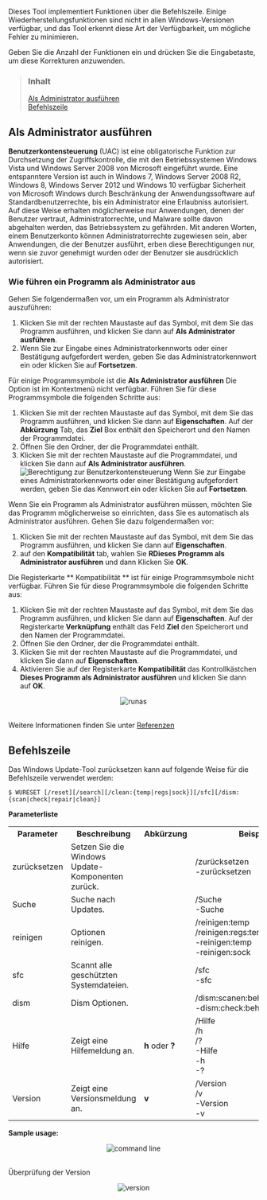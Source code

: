 Dieses Tool implementiert Funktionen über die Befehlszeile. Einige Wiederherstellungsfunktionen sind nicht in allen Windows-Versionen verfügbar, und das Tool erkennt diese Art der Verfügbarkeit, um mögliche Fehler zu minimieren.

Geben Sie die Anzahl der Funktionen ein und drücken Sie die Eingabetaste, um diese Korrekturen anzuwenden.

> ### Inhalt
>
> [Als Administrator ausführen](#run-as-administrator) <br />  [Befehlszeile](#command-line)

## Als Administrator ausführen

**Benutzerkontensteuerung** (UAC) ist eine obligatorische Funktion zur Durchsetzung der Zugriffskontrolle, die mit den Betriebssystemen Windows Vista und Windows Server 2008 von Microsoft eingeführt wurde. Eine entspanntere Version ist auch in Windows 7, Windows Server 2008 R2, Windows 8, Windows Server 2012 und Windows 10 verfügbar Sicherheit von Microsoft Windows durch Beschränkung der Anwendungssoftware auf Standardbenutzerrechte, bis ein Administrator eine Erlaubniss autorisiert. Auf diese Weise erhalten möglicherweise nur Anwendungen, denen der Benutzer vertraut, Administratorrechte, und Malware sollte davon abgehalten werden, das Betriebssystem zu gefährden. Mit anderen Worten, einem Benutzerkonto können Administratorrechte zugewiesen sein, aber Anwendungen, die der Benutzer ausführt, erben diese Berechtigungen nur, wenn sie zuvor genehmigt wurden oder der Benutzer sie ausdrücklich autorisiert.

### Wie führen ein Programm als Administrator aus

Gehen Sie folgendermaßen vor, um ein Programm als Administrator auszuführen:

1. Klicken Sie mit der rechten Maustaste auf das Symbol, mit dem Sie das Programm ausführen, und klicken Sie dann auf **Als Administrator ausführen**.
2. Wenn Sie zur Eingabe eines Administratorkennworts oder einer Bestätigung aufgefordert werden, geben Sie das Administratorkennwort ein oder klicken Sie auf **Fortsetzen**.

Für einige Programmsymbole ist die **Als Administrator ausführen** Die Option ist im Kontextmenü nicht verfügbar. Führen Sie für diese Programmsymbole die folgenden Schritte aus:

1. Klicken Sie mit der rechten Maustaste auf das Symbol, mit dem Sie das Programm ausführen, und klicken Sie dann auf **Eigenschaften**. Auf der **Abkürzung** Tab, das **Ziel** Box enthält den Speicherort und den Namen der Programmdatei.
2. Öffnen Sie den Ordner, der die Programmdatei enthält.
3. Klicken Sie mit der rechten Maustaste auf die Programmdatei, und klicken Sie dann auf **Als Administrator ausführen**. ![Berechtigung zur Benutzerkontensteuerung](https://sawinternal.blob.core.windows.net/gds-images/support/kbgraphics/public/en-us/securityshield.jpg) Wenn Sie zur Eingabe eines Administratorkennworts oder einer Bestätigung aufgefordert werden, geben Sie das Kennwort ein oder klicken Sie auf **Fortsetzen**.

Wenn Sie ein Programm als Administrator ausführen müssen, möchten Sie das Programm möglicherweise so einrichten, dass Sie es automatisch als Administrator ausführen. Gehen Sie dazu folgendermaßen vor:

1. Klicken Sie mit der rechten Maustaste auf das Symbol, mit dem Sie das Programm ausführen, und klicken Sie dann auf **Eigenschaften**.
2. auf den **Kompatibilität** tab, wahlen Sie **RDieses Programm als Administrator ausführen** und dann Klicken Sie **OK**.

Die Registerkarte ** Kompatibilität ** ist für einige Programmsymbole nicht verfügbar. Führen Sie für diese Programmsymbole die folgenden Schritte aus:

1. Klicken Sie mit der rechten Maustaste auf das Symbol, mit dem Sie das Programm ausführen, und klicken Sie dann auf **Eigenschaften**. Auf der Registerkarte **Verknüpfung** enthält das Feld **Ziel** den Speicherort und den Namen der Programmdatei.
2. Öffnen Sie den Ordner, der die Programmdatei enthält.
3. Klicken Sie mit der rechten Maustaste auf die Programmdatei, und klicken Sie dann auf **Eigenschaften**.
4. Aktivieren Sie auf der Registerkarte **Kompatibilität** das Kontrollkästchen **Dieses Programm als Administrator ausführen** und klicken Sie dann auf **OK**.

<div align="center">
	<img src="https://github.com/ManuelGil/Reset-Windows-Update-Tool/blob/master/docs/images/runas.gif?raw=true" alt="runas">
</div>
<br />

Weitere Informationen finden Sie unter [Referenzen](https://support.microsoft.com/en-us/kb/922708)

## Befehlszeile

Das Windows Update-Tool zurücksetzen kann auf folgende Weise für die Befehlszeile verwendet werden:

```
$ WURESET [/reset][/search][/clean:{temp|regs|sock}][/sfc][/dism:{scan|check|repair|clean}]
```

**Parameterliste**

<table border="0" cellpadding="4">
	<tr>
		<th>
			Parameter
		</th>
		<th>
			Beschreibung
		</th>
		<th>
			Abkürzung
		</th>
		<th>
			Beispiel
		</th>
	</tr>
	<tr>
		<td>
			zurücksetzen
		</td>
		<td>
			Setzen Sie die Windows Update-Komponenten zurück.
		</td>
		<td>
		</td>
		<td>
			/zurücksetzen <br />
			-zurücksetzen
		</td>
	</tr>
	<tr>
		<td>
			Suche
		</td>
		<td>
			Suche nach Updates.
		</td>
		<td>
		</td>
		<td>
			/Suche <br />
			-Suche
		</td>
	</tr>
	<tr>
		<td>
			reinigen
		</td>
		<td>
			Optionen reinigen.
		</td>
		<td>
		</td>
		<td>
			/reinigen:temp <br />
			/reinigen:regs:temp <br />
			-reinigen:temp <br />
			-reinigen:sock
		</td>
	</tr>
	<tr>
		<td>
			sfc
		</td>
		<td>
			Scannt alle geschützten Systemdateien.
		</td>
		<td>
		</td>
		<td>
			/sfc <br />
			-sfc
		</td>
	</tr>
	<tr>
		<td>
			dism
		</td>
		<td>
			Dism Optionen.
		</td>
		<td>
		</td>
		<td>
			/dism:scanen:beheben:reinigen <br />
			-dism:check:beheben
		</td>
	</tr>
	<tr>
		<td>
			Hilfe
		</td>
		<td>
			Zeigt eine Hilfemeldung an.
		</td>
		<td>
			<b>h</b> oder <b>?</b>
		</td>
		<td>
			/Hilfe <br />
			/h <br />
			/? <br />
			-Hilfe <br />
			-h <br />
			-?
		</td>
	</tr>
	<tr>
		<td>
			Version
		</td>
		<td>
			Zeigt eine Versionsmeldung an.
		</td>
		<td>
			<b>v</b>
		</td>
		<td>
			/Version <br />
			/v <br />
			-Version <br />
			-v
		</td>
	</tr>
</table>

**Sample usage:**

<div align="center">
	<img src="https://github.com/ManuelGil/Reset-Windows-Update-Tool/blob/master/docs/images/commands.gif?raw=true" alt="command line">
</div>
<br />

Überprüfung der Version

<div align="center">
	<img src="https://github.com/ManuelGil/Reset-Windows-Update-Tool/blob/master/docs/images/version.gif?raw=true" alt="version">
</div>
